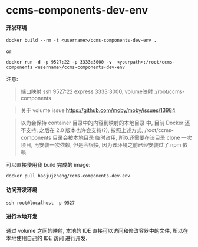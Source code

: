 # ccms-components-dev-env


#### 开发环境

```
docker build --rm -t <username>/ccms-components-dev-env .
```

or

```
docker run -d -p 9527:22 -p 3333:3000 -v  <yourpath>:/root/ccms-components <username>/ccms-components-dev-env
```

注意:
> 端口映射 ssh 9527:22 express 3333:3000, volume映射 <yourpath>:/root/ccms-components

> 关于 volume issue https://github.com/moby/moby/issues/13984

> 以为会保持 container 目录中的内容到映射的本地目录 <yourpath> 中, 目前 Docker 还不支持, 之后在 2.0 版本也许会支持(?),
> 按照上述方式, /root/ccms-components 目录会被本地目录 <yourpath> 临时占用, 所以还需要在该目录 clone 一次项目, 再安装一次依赖,
> 但是会很快, 因为该环境之前已经安装过了 npm 依赖.

可以直接使用我 build 完成的 image:

```
docker pull haojujzheng/ccms-components-dev-env
```

#### 访问开发环境

`ssh root@localhost -p 9527`

#### 进行本地开发

通过 volume 之间的映射, 本地的 IDE 直接可以访问和修改容器中的文件, 所以在本地使用自己的 IDE 访问 <yourpath> 进行开发.
